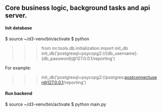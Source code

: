 ## Core business logic, background tasks and api server.

#### Init database
$ source ~/d3-venv/bin/activate
$ python
>>> from mr.tools.db.initialization import init_db  
>>> init_db('postgresql+psycopg2://{db_username}:{db_password}@127.0.0.1/reporting')  

For example:  
>>> init_db('postgresql+psycopg2://postgres:postconnectuser@127.0.0.1/reporting')  

#### Run backend
$ source ~/d3-venv/bin/activate
$ python main.py